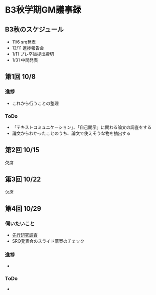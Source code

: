 # B3秋学期GM議事録
## B3秋のスケジュール
- 11/6 srq発表
- 12/11 進捗報告会
- 1/11 プレ卒論提出締切
- 1/31 中間発表

## 第1回 10/8
### 進捗
- これから行うことの整理
### ToDo
- 「テキストコミュニケーション」、「自己開示」に関わる論文の調査をする
- 論文からわかったことのうち、論文で使えそうな物を抽出する

## 第2回 10/15
欠席

## 第3回 10/22
欠席

## 第4回 10/29
### 伺いたいこと
- [先行研究調査](https://github.com/YutaroShinomiya/Yutaro-Shinomiya/blob/fd3a79415db70121c89f2779f0eb7dff281f1ab3/GM%E8%AD%B0%E4%BA%8B%E9%8C%B2/%E5%85%88%E8%A1%8C%E7%A0%94%E7%A9%B6%E8%AA%BF%E6%9F%BB.md)
- SRQ発表会のスライド草案のチェック
### 進捗
-
### ToDo
- 
